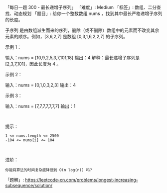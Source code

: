 「每日一题 300 - 最长递增子序列」
「难度」: Medium
「标签」: 数组、二分查找、动态规划
「题目」: 给你一个整数数组 nums ，找到其中最长严格递增子序列的长度。

子序列 是由数组派生而来的序列，删除（或不删除）数组中的元素而不改变其余元素的顺序。例如，[3,6,2,7] 是数组 [0,3,1,6,2,2,7] 的子序列。
 

示例 1：

输入：nums = [10,9,2,5,3,7,101,18]
输出：4
解释：最长递增子序列是 [2,3,7,101]，因此长度为 4 。


示例 2：

输入：nums = [0,1,0,3,2,3]
输出：4


示例 3：

输入：nums = [7,7,7,7,7,7,7]
输出：1


 

提示：


	1 <= nums.length <= 2500
	-104 <= nums[i] <= 104


 

进阶：


	你能将算法的时间复杂度降低到 O(n log(n)) 吗?



「题解」: https://leetcode-cn.com/problems/longest-increasing-subsequence/solution/